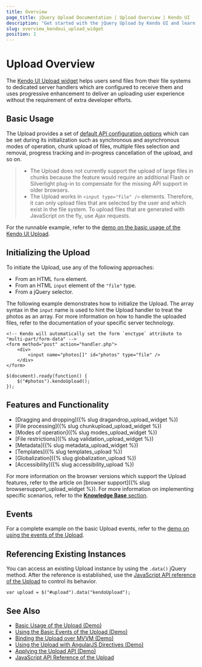 ```yaml
---
title: Overview
page_title: jQuery Upload Documentation | Upload Overview | Kendo UI
description: "Get started with the jQuery Upload by Kendo UI and learn how to initialize the widget, use its events, and reference its existing instances."
slug: overview_kendoui_upload_widget
position: 1
---
```


# Upload Overview

The [Kendo UI Upload widget](https://demos.telerik.com/kendo-ui/upload/index) helps users send files from their file systems to dedicated server handlers which are configured to receive them and uses progressive enhancement to deliver an uploading user experience without the requirement of extra developer efforts.

## Basic Usage

The Upload provides a set of [default API configuration options](/api/javascript/ui/upload) which can be set during its initialization such as synchronous and asynchronous modes of operation, chunk upload of files, multiple files selection and removal, progress tracking and in-progress cancellation of the upload, and so on.

> * The Upload does not currently support the upload of large files in chunks because the feature would require an additional Flash or Silverlight plug-in to compensate for the missing API support in older browsers.
> * The Upload works in `<input type="file" />` elements. Therefore, it can only upload files that are selected by the user and which exist in the file system. To upload files that are generated with JavaScript on the fly, use Ajax requests.

For the runnable example, refer to the [demo on the basic usage of the Kendo UI Upload](https://demos.telerik.com/kendo-ui/upload/index).

## Initializing the Upload

To initiate the Upload, use any of the following approaches:
* From an HTML `form` element.
* From an HTML `input` element of the `"file"` type.
* From a jQuery selector.

The following example demonstrates how to initialize the Upload. The array syntax in the `input` name is used to hint the Upload handler to treat the photos as an array. For more information on how to handle the uploaded files, refer to the documentation of your specific server technology.

    <!-- Kendo will automatically set the form `enctype` attribute to "multi-part/form-data" -->
    <form method="post" action="handler.php">
        <div>
            <input name="photos[]" id="photos" type="file" />
        </div>
    </form>

    $(document).ready(function() {
        $("#photos").kendoUpload();
    });

## Features and Functionality

* [Dragging and dropping]({% slug dragandrop_upload_widget %})
* [File processing]({% slug chunkupload_upload_widget %})
* [Modes of operation]({% slug modes_upload_widget %})
* [File restrictions]({% slug validation_upload_widget %})
* [Metadata]({% slug metadata_upload_widget %})
* [Templates]({% slug templates_upload %})
* [Globalization]({% slug globalization_upload %})
* [Accessibility]({% slug accessibility_upload %})

For more information on the browser versions which support the Upload features, refer to the article on [browser support]({% slug browsersupport_upload_widget %}). For more information on implementing specific scenarios, refer to the [**Knowledge Base** section](https://docs.telerik.com/kendo-ui/knowledge-base).

## Events

For a complete example on the basic Upload events, refer to the [demo on using the events of the Upload](https://demos.telerik.com/kendo-ui/upload/events).

## Referencing Existing Instances

You can access an existing Upload instance by using the `.data()` jQuery method. After the reference is established, use the [JavaScript API reference of the Upload](/api/javascript/ui/upload) to control its behavior.

    var upload = $("#upload").data("kendoUpload");

## See Also

* [Basic Usage of the Upload (Demo)](https://demos.telerik.com/kendo-ui/upload/index)
* [Using the Basic Events of the Upload (Demo)](https://demos.telerik.com/kendo-ui/upload/events)
* [Binding the Upload over MVVM (Demo)](https://demos.telerik.com/kendo-ui/upload/mvvm)
* [Using the Upload with AngularJS Directives (Demo)](https://demos.telerik.com/kendo-ui/upload/angular)
* [Applying the Upload API (Demo)](https://demos.telerik.com/kendo-ui/upload/api)
* [JavaScript API Reference of the Upload](/api/javascript/ui/upload)

